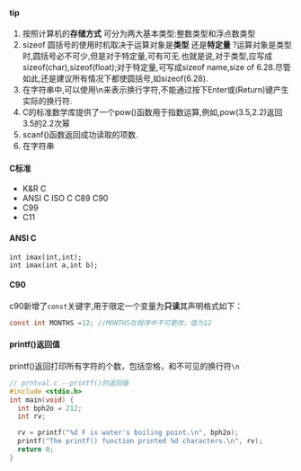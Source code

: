 #### tip
1. 按照计算机的**存储方式** 可分为两大基本类型:整数类型和浮点数类型
2. sizeof 圆括号的使用时机取决于运算对象是**类型** 还是**特定量** ?运算对象是类型时,圆括号必不可少,但是对于特定量,可有可无.也就是说,对于类型,应写成sizeof(char),sizeof(float);对于特定量,可写成sizeof name,size of 6.28.尽管如此,还是建议所有情况下都使圆括号,如sizeof(6.28).
3. 在字符串中,可以使用\n来表示换行字符,不能通过按下Enter或(Return)键产生实际的换行符.
4. C的标准数学库提供了一个pow()函数用于指数运算,例如,pow(3.5,2.2)返回3.5的2.2次幂
5. scanf()函数返回成功读取的项数.
6. 在字符串

#### C标准
- K&R C 
- ANSI C ISO C C89 C90 
- C99
- C11
#### ANSI C
```
int imax(int,int);
int imax(int a,int b);
```
#### C90
c90新增了`const`关键字,用于限定一个变量为**只读**其声明格式如下：
``` c
const int MONTHS =12; //MONTHS在程序中不可更改，值为12
```
#### printf()返回值
printf()返回打印所有字符的个数，包括空格，和不可见的换行符`\n`
```c
// prntval.c --printf()的返回值
#include <stdio.h>
int main(void) {
  int bph2o = 212;
  int rv;

  rv = printf("%d F is water's boiling point.\n", bph2o);
  printf("The printf() function printed %d characters.\n", rv);
  return 0;
}
```
####  




